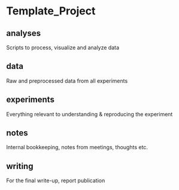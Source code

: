 # Template_Project

## analyses
Scripts to process, visualize and analyze data
## data
Raw and preprocessed data from all experiments
## experiments
Everything relevant to understanding & reproducing the experiment
## notes
Internal bookkeeping, notes from meetings, thoughts etc.
## writing
For the final write-up, report publication
